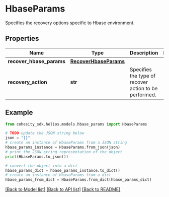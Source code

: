 # HbaseParams

Specifies the recovery options specific to Hbase environment.

## Properties

Name | Type | Description | Notes
------------ | ------------- | ------------- | -------------
**recover_hbase_params** | [**RecoverHbaseParams**](RecoverHbaseParams.md) |  | 
**recovery_action** | **str** | Specifies the type of recover action to be performed. | 

## Example

```python
from cohesity_sdk.helios.models.hbase_params import HbaseParams

# TODO update the JSON string below
json = "{}"
# create an instance of HbaseParams from a JSON string
hbase_params_instance = HbaseParams.from_json(json)
# print the JSON string representation of the object
print(HbaseParams.to_json())

# convert the object into a dict
hbase_params_dict = hbase_params_instance.to_dict()
# create an instance of HbaseParams from a dict
hbase_params_from_dict = HbaseParams.from_dict(hbase_params_dict)
```
[[Back to Model list]](../README.md#documentation-for-models) [[Back to API list]](../README.md#documentation-for-api-endpoints) [[Back to README]](../README.md)


